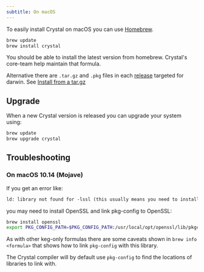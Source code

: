 ```yaml
---
subtitle: On macOS
---
```


To easily install Crystal on macOS you can use [Homebrew](http://brew.sh/).

```bash
brew update
brew install crystal
```

You should be able to install the latest version from homebrew. Crystal's core-team help maintain that formula.

Alternative there are `.tar.gz` and `.pkg` files in each [release](https://github.com/crystal-lang/crystal/releases) targeted for darwin. See [Install from a tar.gz](/install/from_targz)

## Upgrade

When a new Crystal version is released you can upgrade your system using:

```bash
brew update
brew upgrade crystal
```

## Troubleshooting

### On macOS 10.14 (Mojave)

If you get an error like:

```txt
ld: library not found for -lssl (this usually means you need to install the development package for libssl)
```

you may need to install OpenSSL and link pkg-config to OpenSSL:

```bash
brew install openssl
export PKG_CONFIG_PATH=$PKG_CONFIG_PATH:/usr/local/opt/openssl/lib/pkgconfig
```

As with other keg-only formulas there are some caveats shown in `brew info <formula>` that shows how to link `pkg-config` with this library.

The Crystal compiler will by default use `pkg-config` to find the locations of libraries to link with.
